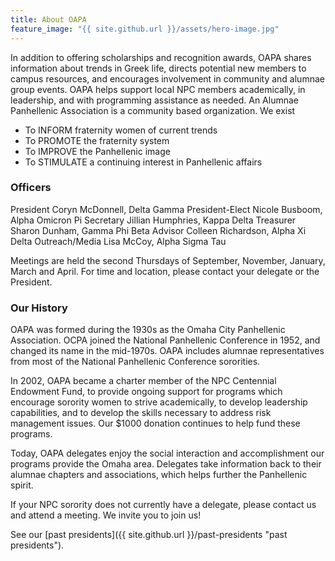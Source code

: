 ```yaml
---
title: About OAPA
feature_image: "{{ site.github.url }}/assets/hero-image.jpg"
---
```


In addition to offering scholarships and recognition awards, OAPA shares information about trends in
Greek life, directs potential new members to campus resources, and encourages involvement in
community and alumnae group events. OAPA helps support local NPC members academically, in
leadership, and with programming assistance as needed. An Alumnae Panhellenic Association is a
community based organization. We exist
- To INFORM fraternity women of current trends
- To PROMOTE the fraternity system
- To IMPROVE the Panhellenic image
- To STIMULATE a continuing interest in Panhellenic affairs


### Officers

President Coryn McDonnell, Delta Gamma
President-Elect Nicole Busboom, Alpha Omicron Pi
Secretary Jillian Humphries, Kappa Delta
Treasurer Sharon Dunham, Gamma Phi Beta
Advisor Colleen Richardson, Alpha Xi Delta
Outreach/Media Lisa McCoy, Alpha Sigma Tau

Meetings are held the second Thursdays of September, November, January, March and April. For time and location, please contact your delegate or the President.


### Our History

OAPA was formed during the 1930s as the Omaha City Panhellenic Association. OCPA joined the National Panhellenic Conference in 1952, and changed its name in the mid-1970s. OAPA includes alumnae representatives from most of the National Panhellenic Conference sororities.

In 2002, OAPA became a charter member of the NPC Centennial Endowment Fund, to provide ongoing support for programs which encourage sorority women to strive academically, to develop leadership capabilities, and to develop the skills necessary to address risk management issues. Our $1000 donation continues to help fund these programs.

Today, OAPA delegates enjoy the social interaction and accomplishment our programs provide the Omaha area. Delegates take information back to their alumnae chapters and associations, which helps further the Panhellenic spirit. 

If your NPC sorority does not currently have a delegate, please contact us and attend a meeting. We invite you to join us!

See our [past presidents]({{ site.github.url }}/past-presidents "past presidents").


